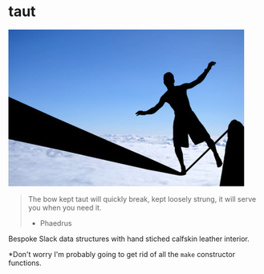 # taut

![Taut](taut.jpg)

> The bow kept taut will quickly break, kept loosely strung, it will serve you
> when you need it.
> - Phaedrus

Bespoke Slack data structures with hand stiched calfskin leather interior.

*Don't worry I'm probably going to get rid of all the `make` constructor
functions.
